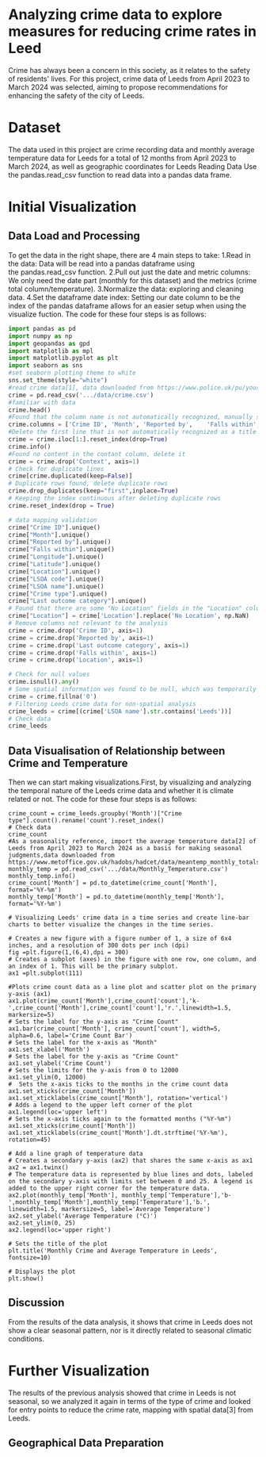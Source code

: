 # Analyzing crime data to explore measures for reducing crime rates in Leed
Crime has always been a concern in this society, as it relates to the safety of residents' lives. For this project, crime data of Leeds from April 2023 to March 2024 was selected, aiming to propose recommendations for enhancing the safety of the city of Leeds.
# Dataset
The data used in this project are crime recording data and monthly average temperature data for Leeds for a total of 12 months from April 2023 to March 2024, as well as geographic coordinates for Leeds
Reading Data Use the pandas.read_csv function to read data into a pandas data frame.
# Initial Visualization
## Data Load and Processing
To get the data in the right shape, there are 4 main steps to take:
1.Read in the data: Data will be read into a pandas dataframe using the pandas.read_csv function.
2.Pull out just the date and metric columns: We only need the date part (monthly for this dataset) and the metrics (crime total column/temperature).
3.Normalize the data: exploring and cleaning data.
4.Set the dataframe date index: Setting our date column to be the index of the pandas dataframe allows for an easier setup when using the visualize fuction. 
The code for these four steps is as follows: 

```python #read in required packages
import pandas as pd
import numpy as np
import geopandas as gpd
import matplotlib as mpl
import matplotlib.pyplot as plt
import seaborn as sns
#set seaborn plotting theme to white
sns.set_theme(style="white")
#read crime data[1], data downloaded from https://www.police.uk/pu/your-area/west-yorkshire-police/leeds-city?tab=CrimeMap
crime = pd.read_csv('.../data/crime.csv')
#familiar with data
crime.head()
#Found that the column name is not automatically recognized, manually set the column name
crime.columns = ['Crime ID', 'Month', 'Reported by',	'Falls within',	'Longitude',	'Latitude',	'Location',	'LSOA code',	'LSOA name',	'Crime type',	'Last outcome category',	'Context']
#Delete the first line that is not automatically recognized as a title bar
crime = crime.iloc[1:].reset_index(drop=True)
crime.info()
#Found no content in the contant column, delete it
crime = crime.drop('Context', axis=1)
# Check for duplicate lines
crime[crime.duplicated(keep=False)]
# Duplicate rows found, delete duplicate rows
crime.drop_duplicates(keep="first",inplace=True)
# Keeping the index continuous after deleting duplicate rows
crime.reset_index(drop = True)

# data mapping validation
crime["Crime ID"].unique()
crime["Month"].unique()
crime["Reported by"].unique()
crime["Falls within"].unique()
crime["Longitude"].unique()
crime["Latitude"].unique()
crime["Location"].unique()
crime["LSOA code"].unique()
crime["LSOA name"].unique()
crime["Crime type"].unique()
crime["Last outcome category"].unique()
# Found that there are some "No Location" fields in the "Location" column, replace it with a null value to facilitate the subsequent data processing.
crime["Location"] = crime['Location'].replace('No Location', np.NaN)
# Remove columns not relevant to the analysis
crime = crime.drop('Crime ID', axis=1)
crime = crime.drop('Reported by', axis=1)
crime = crime.drop('Last outcome category', axis=1)
crime = crime.drop('Falls within', axis=1)
crime = crime.drop('Location', axis=1)

# Check for null values
crime.isnull().any()
# Some spatial information was found to be null, which was temporarily retained and replaced with 0 when performing the non-spatial analysis to facilitate subsequent data manipulation
crime = crime.fillna('0')
# Filtering Leeds crime data for non-spatial analysis
crime_leeds = crime[(crime['LSOA name'].str.contains('Leeds'))]
# Check data
crime_leeds
```
## Data Visualisation of Relationship between Crime and Temperature
Then we can start making visualizations.First, by visualizing and analyzing the temporal nature of the Leeds crime data and whether it is climate related or not.
The code for these four steps is as follows:
```# Count different types of crime in Leeds
crime_count = crime_leeds.groupby('Month')["Crime type"].count().rename('count').reset_index()
# Check data
crime_count
#As a seasonality reference, import the average temperature data[2] of Leeds from April 2023 to March 2024 as a basis for making seasonal judgments,data downloaded from https://www.metoffice.gov.uk/hadobs/hadcet/data/meantemp_monthly_totals.txt
monthly_temp = pd.read_csv('.../data/Monthly_Temperature.csv')
monthly_temp.info()
crime_count['Month'] = pd.to_datetime(crime_count['Month'], format='%Y-%m')
monthly_temp['Month'] = pd.to_datetime(monthly_temp['Month'], format='%Y-%m')

# Visualizing Leeds' crime data in a time series and create line-bar charts to better visualize the changes in the time series.

# Creates a new figure with a figure number of 1, a size of 6x4 inches, and a resolution of 300 dots per inch (dpi)
fig =plt.figure(1,(6,4),dpi = 300)
# Creates a subplot (axes) in the figure with one row, one column, and an index of 1. This will be the primary subplot.
ax1 =plt.subplot(111)

#Plots crime count data as a line plot and scatter plot on the primary y-axis (ax1)
ax1.plot(crime_count['Month'],crime_count['count'],'k-',crime_count['Month'],crime_count['count'],'r.',linewidth=1.5, markersize=5)
# Sets the label for the y-axis as "Crime Count"
ax1.bar(crime_count['Month'], crime_count['count'], width=5, alpha=0.6, label='Crime Count Bar')
# Sets the label for the x-axis as "Month"
ax1.set_xlabel('Month')
# Sets the label for the y-axis as "Crime Count"
ax1.set_ylabel('Crime Count')
# Sets the limits for the y-axis from 0 to 12000
ax1.set_ylim(0, 12000)
#  Sets the x-axis ticks to the months in the crime count data
ax1.set_xticks(crime_count['Month'])
ax1.set_xticklabels(crime_count['Month'], rotation='vertical')
# Adds a legend to the upper left corner of the plot
ax1.legend(loc='upper left')
# Sets the x-axis ticks again to the formatted months ("%Y-%m")
ax1.set_xticks(crime_count['Month'])
ax1.set_xticklabels(crime_count['Month'].dt.strftime('%Y-%m'), rotation=45)

# Add a line graph of temperature data
# Creates a secondary y-axis (ax2) that shares the same x-axis as ax1
ax2 = ax1.twinx()
# The temperature data is represented by blue lines and dots, labeled on the secondary y-axis with limits set between 0 and 25. A legend is added to the upper right corner for the temperature data.
ax2.plot(monthly_temp['Month'], monthly_temp['Temperature'],'b-',monthly_temp['Month'],monthly_temp['Temperature'],'b.', linewidth=1.5, markersize=5, label='Average Temperature')
ax2.set_ylabel('Average Temperature (°C)')
ax2.set_ylim(0, 25)
ax2.legend(loc='upper right')

# Sets the title of the plot
plt.title('Monthly Crime and Average Temperature in Leeds', fontsize=10)

# Displays the plot
plt.show()
```
## Discussion
From the results of the data analysis, it shows that crime in Leeds does not show a clear seasonal pattern, nor is it directly related to seasonal climatic conditions.

# Further Visualization
The results of the previous analysis showed that crime in Leeds is not seasonal, so we analyzed it again in terms of the type of crime and looked for entry points to reduce the crime rate, mapping with spatial data[3] from Leeds.
## Geographical Data Preparation
